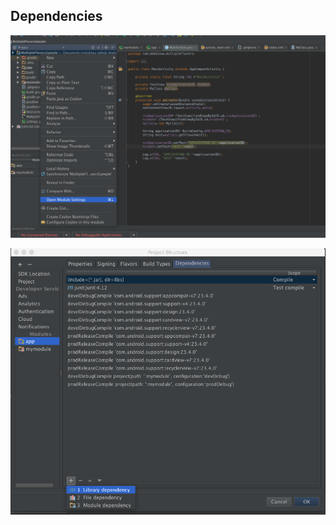 ## Dependencies 

![dependencies](https://github.com/BelatrixTraining/Android-Fundamentals/blob/Lesson3/images/dependencies1.png)

![dependencies](https://github.com/BelatrixTraining/Android-Fundamentals/blob/Lesson3/images/dependencies2.png)
